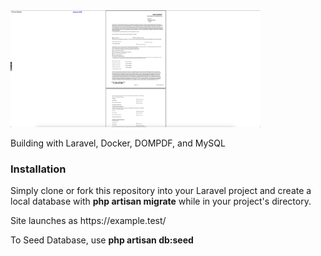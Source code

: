 <img src="ss.png" width="400"/>

<p>Building with Laravel, Docker, DOMPDF, and MySQL</p>

<h3>Installation</h3>
<p>Simply clone or fork this repository into your Laravel project and create a local database with <b>php artisan migrate</b> while in your project's directory.</p>

<p>Site launches as https://example.test/</p>

<p>To Seed Database, use <b>php artisan db:seed</b></p>